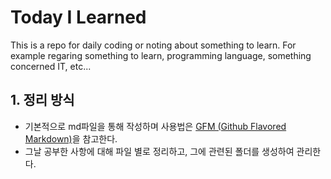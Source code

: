 # Today I Learned
This is a repo for daily coding or noting about something to learn.
For example regaring something to learn, programming language, something concerned IT, etc...

## 1. 정리 방식 ##
- 기본적으로 md파일을 통해 작성하며 사용법은 [GFM (Github Flavored Markdown)](https://help.github.com/categories/writing-on-github/)을 참고한다.
- 그날 공부한 사항에 대해 파일 별로 정리하고, 그에 관련된 폴더를 생성하여 관리한다.

